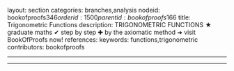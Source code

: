 layout: section
categories: branches,analysis
nodeid: bookofproofs$346
orderid: 1500
parentid: bookofproofs$166
title: Trigonometric Functions
description: TRIGONOMETRIC FUNCTIONS &#9733; graduate maths &#10004; step by step &#10010; by the axiomatic method &#10140; visit BookOfProofs now!
references: 
keywords: functions,trigonometric
contributors: bookofproofs

---


---


